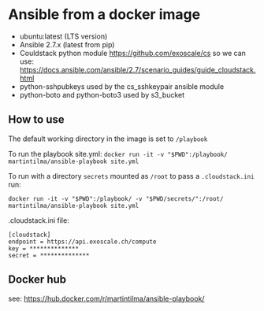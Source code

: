 # Ansible from a docker image

* ubuntu:latest (LTS version)
* Ansible 2.7.x (latest from pip)
* Couldstack python module https://github.com/exoscale/cs so we can use: https://docs.ansible.com/ansible/2.7/scenario_guides/guide_cloudstack.html
* python-sshpubkeys used by the cs_sshkeypair ansible module
* python-boto and python-boto3 used by s3_bucket

## How to use
The default working directory in the image is set to `/playbook`

To run the playbook site.yml:
`docker run -it -v "$PWD":/playbook/ martintilma/ansible-playbook site.yml`

To run with a directory `secrets` mounted as `/root` to pass a `.cloudstack.ini` run:

`docker run -it -v "$PWD":/playbook/ -v "$PWD/secrets/":/root/ martintilma/ansible-playbook site.yml`

.cloudstack.ini file:
```
[cloudstack]
endpoint = https://api.exoscale.ch/compute
key = **************
secret = **************
```

## Docker hub
see: https://hub.docker.com/r/martintilma/ansible-playbook/
